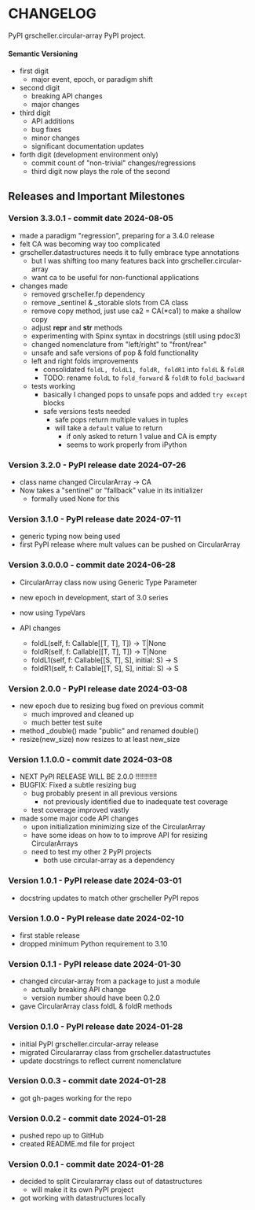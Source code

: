 # CHANGELOG

PyPI grscheller.circular-array PyPI project.

#### Semantic Versioning

* first digit
  * major event, epoch, or paradigm shift
* second digit
  * breaking API changes
  * major changes
* third digit
  * API additions
  * bug fixes
  * minor changes
  * significant documentation updates
* forth digit (development environment only)
  * commit count of "non-trivial" changes/regressions
  * third digit now plays the role of the second

## Releases and Important Milestones

### Version 3.3.0.1 - commit date 2024-08-05

* made a paradigm "regression", preparing for a 3.4.0 release
* felt CA was becoming way too complicated
* grscheller.datastructures needs it to fully embrace type annotations
  * but I was shifting too many features back into grscheller.circular-array
  * want ca to be useful for non-functional applications
* changes made
  * removed grscheller.fp dependency
  * remove _sentinel & _storable slots from CA class
  * remove copy method, just use ca2 = CA(*ca1) to make a shallow copy
  * adjust __repr__ and __str__ methods
  * experimenting with Spinx syntax in docstrings (still using pdoc3)
  * changed nomenclature from "left/right" to "front/rear"
  * unsafe and safe versions of pop & fold functionality
  * left and right folds improvements
    * consolidated `foldL, foldL1, foldR, foldR1` into `foldL` & `foldR`
    * TODO: rename `foldL` to `fold_forward` & `foldR` to `fold_backward`
  * tests working
    * basically I changed pops to unsafe pops and added `try except` blocks
    * safe versions tests needed
      * safe pops return multiple values in tuples
      * will take a `default` value to return
        * if only asked to return 1 value and CA is empty
        * seems to work properly from iPython

### Version 3.2.0 - PyPI release date 2024-07-26

* class name changed CircularArray -> CA
* Now takes a "sentinel" or "fallback" value in its initializer
  * formally used None for this

### Version 3.1.0 - PyPI release date 2024-07-11

* generic typing now being used
* first PyPI release where mult values can be pushed on CircularArray

### Version 3.0.0.0 - commit date 2024-06-28

* CircularArray class now using Generic Type Parameter

* new epoch in development, start of 3.0 series
* now using TypeVars
* API changes
  * foldL(self, f: Callable[[T, T], T]) -> T|None
  * foldR(self, f: Callable[[T, T], T]) -> T|None
  * foldL1(self, f: Callable[[S, T], S], initial: S) -> S
  * foldR1(self, f: Callable[[T, S], S], initial: S) -> S

### Version 2.0.0 - PyPI release date 2024-03-08

* new epoch due to resizing bug fixed on previous commit
  * much improved and cleaned up
  * much better test suite
* method _double() made "public" and renamed double() 
* resize(new_size) now resizes to at least new_size

### Version 1.1.0.0 - commit date 2024-03-08

* NEXT PyPI RELEASE WILL BE 2.0.0 !!!!!!!!!!!
* BUGFIX: Fixed a subtle resizing bug
  * bug probably present in all previous versions
    * not previously identified due to inadequate test coverage
  * test coverage improved vastly
* made some major code API changes
  * upon initialization minimizing size of the CircularArray
  * have some ideas on how to to improve API for resizing CircularArrays
  * need to test my other 2 PyPI projects
    * both use circular-array as a dependency

### Version 1.0.1 - PyPI release date 2024-03-01

* docstring updates to match other grscheller PyPI repos

### Version 1.0.0 - PyPI release date 2024-02-10

* first stable release
* dropped minimum Python requirement to 3.10

### Version 0.1.1 - PyPI release date 2024-01-30

* changed circular-array from a package to just a module
  * actually breaking API change
  * version number should have been 0.2.0
* gave CircularArray class foldL & foldR methods

### Version 0.1.0 - PyPI release date 2024-01-28

* initial PyPI grscheller.circular-array release
* migrated Circulararray class from grscheller.datastructutes
* update docstrings to reflect current nomenclature

### Version 0.0.3 - commit date 2024-01-28

* got gh-pages working for the repo

### Version 0.0.2 - commit date 2024-01-28

* pushed repo up to GitHub
* created README.md file for project

### Version 0.0.1 - commit date 2024-01-28

* decided to split Circulararray class out of datastructures
  * will make it its own PyPI project
* got working with datastructures locally
